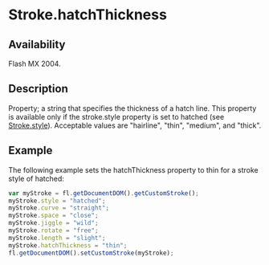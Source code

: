 # Stroke.hatchThickness

## Availability

Flash MX 2004.

## Description

Property; a string that specifies the thickness of a hatch line. This property is available only if the stroke.style property is set to hatched (see [Stroke.style](../Stroke_object/Stroke20.md)). Acceptable values are "hairline", "thin", "medium", and "thick".

## Example

The following example sets the hatchThickness property to thin for a stroke style of hatched:

```javascript
var myStroke = fl.getDocumentDOM().getCustomStroke();
myStroke.style = "hatched";
myStroke.curve = "straight";
myStroke.space = "close";
myStroke.jiggle = "wild";
myStroke.rotate = "free";
myStroke.length = "slight";
myStroke.hatchThickness = "thin";
fl.getDocumentDOM().setCustomStroke(myStroke);
```
